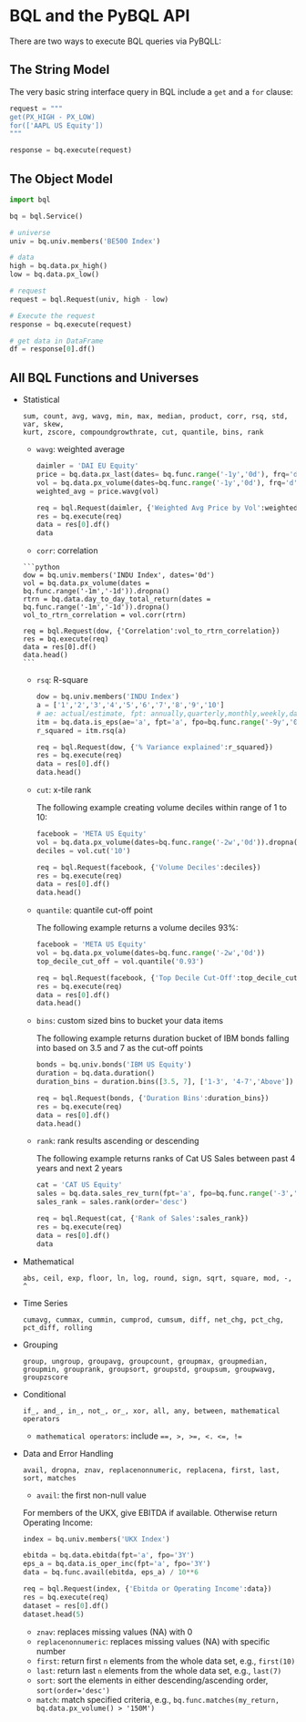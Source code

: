 # BQL and the PyBQL API

There are two ways to execute BQL queries via PyBQLL:

## The String Model

The very basic string interface query in BQL include a `get` and a `for` clause:

```python
request = """
get(PX_HIGH - PX_LOW)
for(['AAPL US Equity'])
"""

response = bq.execute(request)
```

## The Object Model
````python
import bql

bq = bql.Service()

# universe
univ = bq.univ.members('BE500 Index')

# data
high = bq.data.px_high()
low = bq.data.px_low()

# request
request = bql.Request(univ, high - low)

# Execute the request
response = bq.execute(request)

# get data in DataFrame
df = response[0].df()
````

## All BQL Functions and Universes

* Statistical

  ```shell
  sum, count, avg, wavg, min, max, median, product, corr, rsq, std, var, skew,
  kurt, zscore, compoundgrowthrate, cut, quantile, bins, rank
  ```

    - `wavg`: weighted average
    
      ```python
      daimler = 'DAI EU Equity'
      price = bq.data.px_last(dates= bq.func.range('-1y','0d'), frq='d')
      vol = bq.data.px_volume(dates=bq.func.range('-1y','0d'), frq='d')
      weighted_avg = price.wavg(vol)

      req = bql.Request(daimler, {'Weighted Avg Price by Vol':weighted_avg})
      res = bq.execute(req)
      data = res[0].df()
      data
      ```

     - `corr`: correlation
    
      ```python
      dow = bq.univ.members('INDU Index', dates='0d')
      vol = bq.data.px_volume(dates = bq.func.range('-1m','-1d')).dropna()
      rtrn = bq.data.day_to_day_total_return(dates = bq.func.range('-1m','-1d')).dropna()
      vol_to_rtrn_correlation = vol.corr(rtrn)

      req = bql.Request(dow, {'Correlation':vol_to_rtrn_correlation})
      res = bq.execute(req)
      data = res[0].df()
      data.head()
      ```

    - `rsq`: R-square
      ```python
      dow = bq.univ.members('INDU Index')
      a = ['1','2','3','4','5','6','7','8','9','10']
      # ae: actual/estimate, fpt: annually,quarterly,monthly,weekly,daily, fpo:period offset, i.e., the time range
      itm = bq.data.is_eps(ae='a', fpt='a', fpo=bq.func.range('-9y','0y'))
      r_squared = itm.rsq(a)

      req = bql.Request(dow, {'% Variance explained':r_squared})
      res = bq.execute(req)
      data = res[0].df()
      data.head()
      ```

    - `cut`: x-tile rank

      The following example creating volume deciles within range of 1 to 10:

      ```python
      facebook = 'META US Equity'
      vol = bq.data.px_volume(dates=bq.func.range('-2w','0d')).dropna()
      deciles = vol.cut('10')

      req = bql.Request(facebook, {'Volume Deciles':deciles})
      res = bq.execute(req)
      data = res[0].df()
      data.head()
      ```

    - `quantile`: quantile cut-off point

      The following example returns a volume deciles 93%:

      ```python
      facebook = 'META US Equity'
      vol = bq.data.px_volume(dates=bq.func.range('-2w','0d'))
      top_decile_cut_off = vol.quantile('0.93')

      req = bql.Request(facebook, {'Top Decile Cut-Off':top_decile_cut_off})
      res = bq.execute(req)
      data = res[0].df()
      data.head()
      ```

    - `bins`: custom sized bins to bucket your data items

      The following example returns duration bucket of IBM bonds falling into based on 3.5 and 7 as the cut-off points

      ```python
      bonds = bq.univ.bonds('IBM US Equity')
      duration = bq.data.duration()
      duration_bins = duration.bins([3.5, 7], ['1-3', '4-7','Above'])

      req = bql.Request(bonds, {'Duration Bins':duration_bins})
      res = bq.execute(req)
      data = res[0].df()
      data.head()
      ```

    - `rank`: rank results ascending or descending

      The following example returns ranks of Cat US Sales between past 4 years and next 2 years

      ```python
      cat = 'CAT US Equity'
      sales = bq.data.sales_rev_turn(fpt='a', fpo=bq.func.range('-3','2'))
      sales_rank = sales.rank(order='desc')

      req = bql.Request(cat, {'Rank of Sales':sales_rank})
      res = bq.execute(req)
      data = res[0].df()
      data
      ```

* Mathematical

  ```shell
  abs, ceil, exp, floor, ln, log, round, sign, sqrt, square, mod, -, ^
  ```

* Time Series
  ```shell
  cumavg, cummax, cummin, cumprod, cumsum, diff, net_chg, pct_chg, pct_diff, rolling
  ```

* Grouping
  ```shell
  group, ungroup, groupavg, groupcount, groupmax, groupmedian, groupmin, grouprank, groupsort, groupstd, groupsum, groupwavg, groupzscore
  ```

* Conditional
  ```shell
  if_, and_, in_, not_, or_, xor, all, any, between, mathematical operators
  ```

    - `mathematical operators`: include `==, >, >=, <. <=, !=`

* Data and Error Handling
  ```shell
  avail, dropna, znav, replacenonnumeric, replacena, first, last, sort, matches
  ```

    - `avail`: the first non-null value

    For members of the UKX, give EBITDA if available. Otherwise return Operating Income:

    ```python
    index = bq.univ.members('UKX Index')

    ebitda = bq.data.ebitda(fpt='a', fpo='3Y') 
    eps_a = bq.data.is_oper_inc(fpt='a', fpo='3Y')
    data = bq.func.avail(ebitda, eps_a) / 10**6

    req = bql.Request(index, {'Ebitda or Operating Income':data})
    res = bq.execute(req)
    dataset = res[0].df()
    dataset.head(5)
    ```

    - `znav`: replaces missing values (NA) with 0
    - `replacenonnumeric`: replaces missing values (NA) with specific number
    - `first`: return first `n` elements from the whole data set, e.g., `first(10)`
    - `last`: return last `n` elements from the whole data set, e.g., `last(7)`
    - `sort`: sort the elements in either descending/ascending order, `sort(order='desc')`
    - `match`: match specified criteria, e.g., `bq.func.matches(my_return, bq.data.px_volume() > '150M')`
